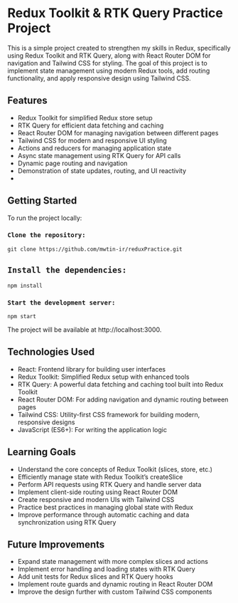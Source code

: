 #  Redux Toolkit & RTK Query Practice Project
This is a simple project created to strengthen my skills in Redux, specifically using Redux Toolkit and RTK Query, along with React Router DOM for navigation and Tailwind CSS for styling. The goal of this project is to implement state management using modern Redux tools, add routing functionality, and apply responsive design using Tailwind CSS.

## Features
- Redux Toolkit for simplified Redux store setup
- RTK Query for efficient data fetching and caching
- React Router DOM for managing navigation between different pages
- Tailwind CSS for modern and responsive UI styling
- Actions and reducers for managing application state
- Async state management using RTK Query for API calls
- Dynamic page routing and navigation
- Demonstration of state updates, routing, and UI reactivity
-
## Getting Started

 To run the project locally:

### `Clone the repository:`


```
git clone https://github.com/mwtin-ir/reduxPractice.git
```
## `Install the dependencies:`


```
npm install
```

### `Start the development server:`


```
npm start
```

The project will be available at http://localhost:3000.

## Technologies Used
- React: Frontend library for building user interfaces
- Redux Toolkit: Simplified Redux setup with enhanced tools
- RTK Query: A powerful data fetching and caching tool built into Redux Toolkit
- React Router DOM: For adding navigation and dynamic routing between pages
- Tailwind CSS: Utility-first CSS framework for building modern, responsive designs
- JavaScript (ES6+): For writing the application logic

  
## Learning Goals
- Understand the core concepts of Redux Toolkit (slices, store, etc.)
- Efficiently manage state with Redux Toolkit’s createSlice
- Perform API requests using RTK Query and handle server data
- Implement client-side routing using React Router DOM
- Create responsive and modern UIs with Tailwind CSS
- Practice best practices in managing global state with Redux
- Improve performance through automatic caching and data synchronization using RTK Query

  
## Future Improvements
- Expand state management with more complex slices and actions
- Implement error handling and loading states with RTK Query
- Add unit tests for Redux slices and RTK Query hooks
- Implement route guards and dynamic routing in React Router DOM
- Improve the design further with custom Tailwind CSS components
